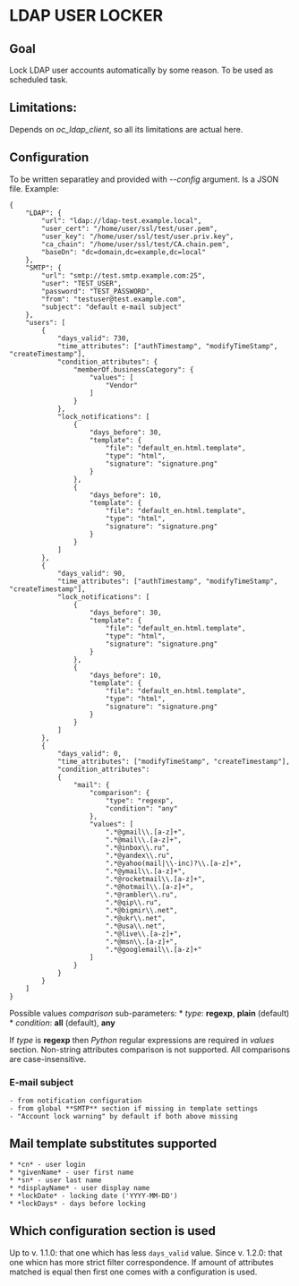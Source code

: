 # LDAP USER LOCKER

## Goal

Lock LDAP user accounts automatically by some reason. To be used as scheduled task.

## Limitations:

Depends on *oc_ldap_client*, so all its limitations are actual here.

## Configuration
To be written separatley and provided with _--config_ argument. Is a JSON file.
Example:

```
{
    "LDAP": {
        "url": "ldap://ldap-test.example.local",
        "user_cert": "/home/user/ssl/test/user.pem",
        "user_key": "/home/user/ssl/test/user.priv.key",
        "ca_chain": "/home/user/ssl/test/CA.chain.pem",
        "baseDn": "dc=domain,dc=example,dc=local"
    },
    "SMTP": {
        "url": "smtp://test.smtp.example.com:25",
        "user": "TEST_USER",
        "password": "TEST_PASSWORD",
        "from": "testuser@test.example.com",
        "subject": "default e-mail subject"
    },
    "users": [
		{
            "days_valid": 730, 
            "time_attributes": ["authTimestamp", "modifyTimeStamp", "createTimestamp"],
			"condition_attributes": {   
                "memberOf.businessCategory": {
                    "values": [
                        "Vendor"
                    ]
                }
            },
            "lock_notifications": [
                {
                    "days_before": 30,
                    "template": { 
                        "file": "default_en.html.template",
                        "type": "html",
                        "signature": "signature.png"
                    }
                },
                {
                    "days_before": 10,
                    "template": { 
                        "file": "default_en.html.template",
                        "type": "html",
                        "signature": "signature.png"
                    }
                }
            ]
        },
		{
            "days_valid": 90, 
            "time_attributes": ["authTimestamp", "modifyTimeStamp", "createTimestamp"],
            "lock_notifications": [
                {
                    "days_before": 30,
                    "template": { 
                        "file": "default_en.html.template",
                        "type": "html",
                        "signature": "signature.png"
                    }
                },
                {
                    "days_before": 10,
                    "template": { 
                        "file": "default_en.html.template",
                        "type": "html",
                        "signature": "signature.png"
                    }
                }
            ]
        },
        {
            "days_valid": 0, 
            "time_attributes": ["modifyTimeStamp", "createTimestamp"], 
            "condition_attributes": 
            {
                "mail": {
                    "comparison": {
                        "type": "regexp",
                        "condition": "any"
                    },
                    "values": [
                        ".*@gmail\\.[a-z]+", 
                        ".*@mail\\.[a-z]+", 
                        ".*@inbox\\.ru",
                        ".*@yandex\\.ru",
                        ".*@yahoo(mail|\\-inc)?\\.[a-z]+",
                        ".*@ymail\\.[a-z]+",
                        ".*@rocketmail\\.[a-z]+",
                        ".*@hotmail\\.[a-z]+",
                        ".*@rambler\\.ru",
                        ".*@qip\\.ru",
                        ".*@bigmir\\.net",
                        ".*@ukr\\.net",
                        ".*@usa\\.net",
                        ".*@live\\.[a-z]+",
                        ".*@msn\\.[a-z]+",
                        ".*@googlemail\\.[a-z]+"
                    ]
                }
            }
        }
    ]
}

```
Possible values _comparison_ sub-parameters:
    * _type_: **regexp**, **plain** (default)
    * _condition_: **all** (default), **any**

If _type_ is **regexp** then _Python_ regular expressions are required in _values_ section.
Non-string attributes comparison is not supported.
All comparisons are case-insensitive.

### E-mail subject
    - from notification configuration
    - from global **SMTP** section if missing in template settings
    - "Account lock warning" by default if both above missing

## Mail template substitutes supported

    * *cn* - user login
    * *givenName* - user first name
    * *sn* - user last name
    * *displayName* - user display name
    * *lockDate* - locking date ('YYYY-MM-DD')
    * *lockDays* - days before locking

## Which configuration section is used
Up to v. 1.1.0: that one which has less `days_valid` value.
Since v. 1.2.0: that one whicn has more strict filter correspondence. If amount of attributes matched is equal then first one comes with a configuration is used.
